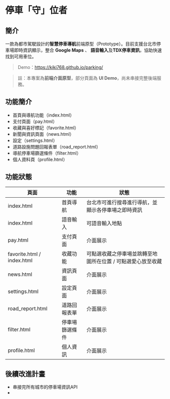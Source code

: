 # 停車「守」位者

## 簡介
  一款為都市駕駛設計的**智慧停車導航**前端原型（Prototype）。目前支援台北市停車場即時資訊顯示，整合 **Google Maps** 、 **語音輸入**及**TDX停車資訊**，協助快速找到可用車位。
> Demo：<https://kiki768.github.io/parking/>

> 註：本專案為**前端介面原型**，部分頁面為 **UI Demo**，尚未串接完整後端服務。

## 功能簡介
- 首頁與導航功能（index.html）
- 支付頁面（pay.html）
- 收藏與喜好標記（favorite.html）
- 新聞與資訊頁面（news.html）
- 設定（settings.html）
- 道路設施問題回報表單（road_report.html）
- 導航停車場篩選條件（filter.html）
- 個人資料頁（profile.html）

## 功能狀態
| 頁面 | 功能 | 狀態 |
|------|------|------|
| index.html | 首頁導航 | 台北市可進行搜尋進行導航，並顯示各停車場之即時資訊 |
| index.html | 語音輸入 | 可語音輸入地點 |
| pay.html | 支付頁面 | 介面展示 |
| favorite.html / index.html | 收藏功能 | 可點選收藏之停車場並跳轉至地圖所在位置 / 可點選愛心放至收藏 |
| news.html | 資訊頁面 | 介面展示 |
| settings.html | 設定頁面 | 介面展示 |
| road_report.html | 道路回報表單 | 介面展示 |
| filter.html | 停車場篩選條件 | 介面展示 |
| profile.html | 個人資訊 | 介面展示 |

## 後續改進計畫
  - 串接完所有城市的停車場資訊API
  - 


  

